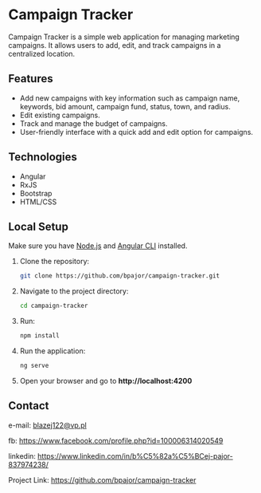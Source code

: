# Campaign Tracker

Campaign Tracker is a simple web application for managing marketing campaigns. It allows users to add, edit, and track campaigns in a centralized location.

## Features

- Add new campaigns with key information such as campaign name, keywords, bid amount, campaign fund, status, town, and radius.
- Edit existing campaigns.
- Track and manage the budget of campaigns.
- User-friendly interface with a quick add and edit option for campaigns.

## Technologies

- Angular
- RxJS
- Bootstrap
- HTML/CSS

## Local Setup

Make sure you have [Node.js](https://nodejs.org/) and [Angular CLI](https://angular.io/cli) installed.

1. Clone the repository:

   ```sh
   git clone https://github.com/bpajor/campaign-tracker.git

2. Navigate to the project directory:
    ```sh
    cd campaign-tracker

3. Run:
    ```sh
    npm install

4. Run the application:
    ```sh
    ng serve

5. Open your browser and go to **http://localhost:4200**

## Contact

e-mail: blazej122@vp.pl

fb: https://www.facebook.com/profile.php?id=100006314020549

linkedin: https://www.linkedin.com/in/b%C5%82a%C5%BCej-pajor-837974238/

Project Link: https://github.com/bpajor/campaign-tracker
